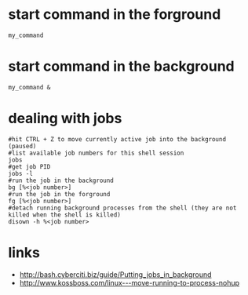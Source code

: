 # start command in the forground

```
my_command 
```

# start command in the background

```
my_command &
```

# dealing with jobs

```
#hit CTRL + Z to move currently active job into the background (paused)
#list available job numbers for this shell session
jobs
#get job PID
jobs -l
#run the job in the background
bg [%<job number>]
#run the job in the forground
fg [%<job number>]
#detach running background processes from the shell (they are not killed when the shell is killed)
disown -h %<job number>
```

# links

* http://bash.cyberciti.biz/guide/Putting_jobs_in_background
* http://www.kossboss.com/linux---move-running-to-process-nohup
